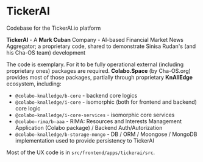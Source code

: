 # TickerAI

Codebase for the TickerAI.io platform

**TickerAI** - A **Mark Cuban** Company - AI-based Financial Market News Aggregator; a proprietary code, shared to demonstrate Sinisa Rudan's (and his Cha-OS team) development

The code is exemplary. For it to be fully operational external (including proprietary ones) packages are required.
**Colabo.Space** (by Cha-OS.org) provides most of those packages, partially through proprietary **KnAllEdge** ecosystem, including:

- `@colabo-knalledge/b-core` - backend core logics
- `@colabo-knalledge/i-core` - isomorphic (both for frontend and backend) core logic
- `@colabo-knalledge/i-core-services` - isomorphic core services
- `@colabo-rima/b-aaa` - RIMA: Resources and Interests Management Application (Colabo package) / Backend Auth/Autorization
- `@colabo-knalledge/b-storage-mongo` - DB / ORM / Moongose / MongoDB implementation used to provide persistency to TickerAI

Most of the UX code is in `src/frontend/apps/tickerai/src`.
